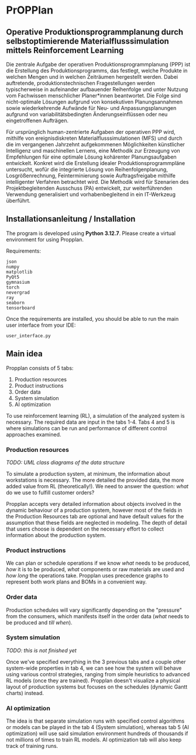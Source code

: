 # PrOPPlan #

## Operative Produktionsprogrammplanung durch selbstoptimierende Materialflusssimulation mittels Reinforcement Learning ##

Die zentrale Aufgabe der operativen Produktionsprogrammplanung (PPP) ist die Erstellung des Produktionsprogramms,
das festlegt, welche Produkte in welchen Mengen und in welchen Zeiträumen hergestellt werden.
Dabei auftretende, produktionstechnischen Fragestellungen werden typischerweise in aufeinander aufbauender Reihenfolge und unter Nutzung vom Fachwissen
menschlicher Planer*innen beantwortet. Die Folge sind nicht-optimale Lösungen aufgrund von konsekutiven Planungsannahmen sowie wiederkehrende Aufwände für Neu- und Anpassungsplanungen aufgrund von variabilitätsbedingten Änderungseinflüssen oder neu eingetroffenen Aufträgen.

Für ursprünglich human-zentrierte Aufgaben der operativen
PPP wird, mithilfe von ereignisdiskreten Materialflusssimulationen (MFS) und durch die im vergangenen
Jahrzehnt aufgekommenen Möglichkeiten künstlicher Intelligenz und maschinellen Lernens, eine Methodik zur Erzeugung von Empfehlungen für eine optimale
Lösung kohärenter Planungsaufgaben entwickelt. Konkret wird die Erstellung idealer Produktionsprogrammpläne untersucht,
wofür die integrierte Lösung von Reihenfolgenplanung, Losgrößenrechnung, Feinterminierung sowie Auftragsfreigabe
mithilfe intelligenter Verfahren betrachtet wird. Die Methodik wird für Szenarien des Projektbegleitenden Ausschuss
(PA) entwickelt, zur weiterführenden Verwendung generalisiert und vorhabenbegleitend in ein IT-Werkzeug überführt.

## Installationsanleitung / Installation ##

The program is developed using __Python 3.12.7__. Please create a virtual environment for using Propplan.

Requirements:

```
json
numpy
matplotlib
PyQt5
gymnasium
torch
nevergrad
ray
seaborn
tensorboard

```

Once the requirements are installed, you should be able to run the main user interface from your IDE:

```
user_interface.py
```

## Main idea ##

Propplan consists of 5 tabs:

1) Production resources
2) Product instructions
3) Order data
4) System simulation
5) AI optimization

To use reinforcement learning (RL), a simulation of the analyzed system is necessary. The required data are input in the tabs 1-4. Tabs 4 and 5 is where simulations can be run and performance of different control approaches examined.

### Production resources ###

*TODO: UML class diagrams of the data structure*

To simulate a production system, at minimum, the information about workstations is necessary. The more detailed the provided data, the more added value from RL (theoretically!). We need to answer the question: _what_ do we use to fulfill customer orders?

Propplan accepts very detailed information about objects involved in the dynamic behaviour of a production system, however most of the fields in the Production Resources tab are optional and have default values for the assumption that these fields are neglected in modeling. The depth of detail that users choose is dependent on the necessary effort to collect information about the production system.

### Product instructions ###

We can plan or schedule operations if we know _what_ needs to be produced, _how_ it is to be produced, _what_ components or raw materials are used and _how long_ the operations take. Propplan uses precedence graphs to represent both work plans and BOMs in a convenient way.

### Order data ###

Production schedules will vary significantly depending on the "pressure" from the consumers, which manifests itself in the order data (_what_ needs to be produced and _till when_).

### System simulation ###

*TODO: this is not finished yet*

Once we've specified everything in the 3 previous tabs and a couple other system-wide properties in tab 4, we can see how the system will behave using various control strategies, ranging from simple heuristics to advanced RL models (once they are trained). Propplan doesn't visualize a physical layout of production systems but focuses on the schedules (dynamic Gantt charts) instead.

### AI optimization ###

The idea is that separate simulation runs with specified control algorithms or models can be played in the tab 4 (System simulation), whereas tab 5 (AI optimization) will use said simulation environment hundreds of thousands if not millions of times to train RL models. AI optimization tab will also keep track of training runs.